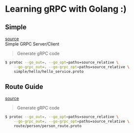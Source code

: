 # Learning gRPC with Golang :)  

## Simple  
[source](./simple)  
Simple GRPC Server/Client  

> Generate gRPC code  

```bash
$ protoc --go_out=. --go_opt=paths=source_relative \
    --go-grpc_out=. --go-grpc_opt=paths=source_relative \
    simple/hello/hello_service.proto
```  

## Route Guide  
[source](./route)  

> Generate gRPC code  

```bash
$ protoc --go_out=. --go_opt=paths=source_relative \
    --go-grpc_out=. --go-grpc_opt=paths=source_relative \
    route/person/person_route.proto
```
